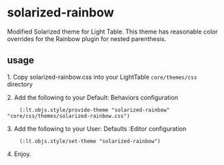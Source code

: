 solarized-rainbow
=================

Modified Solarized theme for Light Table.  This theme has reasonable color overrides for the Rainbow
plugin for nested parenthesis.

## usage

1\. Copy solarized-rainbow.css into your LightTable ``core/themes/css`` directory

2\. Add the following to your Default: Behaviors configuration

```
    (:lt.objs.style/provide-theme "solarized-rainbow" "core/css/themes/solarized-rainbow.css")
```

3\. Add the following to your User: Defaults :Editor configuration

```
    (:lt.objs.style/set-theme "solarized-rainbow") 
```

4\. Enjoy.
